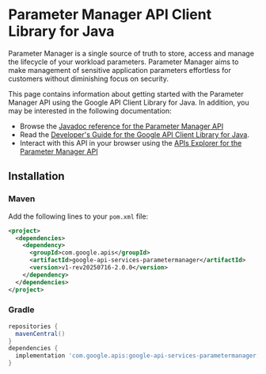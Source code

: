 # Parameter Manager API Client Library for Java

Parameter Manager is a single source of truth to store, access and manage the lifecycle of your workload parameters. Parameter Manager aims to make management of sensitive application parameters effortless for customers without diminishing focus on security.

This page contains information about getting started with the Parameter Manager API
using the Google API Client Library for Java. In addition, you may be interested
in the following documentation:

* Browse the [Javadoc reference for the Parameter Manager API][javadoc]
* Read the [Developer's Guide for the Google API Client Library for Java][google-api-client].
* Interact with this API in your browser using the [APIs Explorer for the Parameter Manager API][api-explorer]

## Installation

### Maven

Add the following lines to your `pom.xml` file:

```xml
<project>
  <dependencies>
    <dependency>
      <groupId>com.google.apis</groupId>
      <artifactId>google-api-services-parametermanager</artifactId>
      <version>v1-rev20250716-2.0.0</version>
    </dependency>
  </dependencies>
</project>
```

### Gradle

```gradle
repositories {
  mavenCentral()
}
dependencies {
  implementation 'com.google.apis:google-api-services-parametermanager:v1-rev20250716-2.0.0'
}
```

[javadoc]: https://googleapis.dev/java/google-api-services-parametermanager/latest/index.html
[google-api-client]: https://github.com/googleapis/google-api-java-client/
[api-explorer]: https://developers.google.com/apis-explorer/#p/parametermanager/v1/

